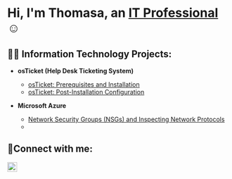 
<h1>Hi, I'm Thomasa, an <a href="https://linkedin.com/in/Thomasa">IT Professional</a>☺</h1>

<h2>👨‍💻 Information Technology Projects:</h2>

- <b>osTicket (Help Desk Ticketing System)</b>
  - [osTicket: Prerequisites and Installation](https://github.com/Thomasa696/osticket-prereqs)
  - [osTicket: Post-Installation Configuration](https://github.com/Thomasa696/post-install-config)
  
- <b>Microsoft Azure</b> 
  
  - [Network Security Groups (NSGs) and Inspecting Network Protocols](https://github.com/Thomasa696/azure-network-protocols) 
  - 

<h2>🤳Connect with me:</h2>


[<img align="left" alt="Thomase-Horton | LinkedIn" width="22px" src="https://cdn.jsdelivr.net/npm/simple-icons@v3/icons/linkedin.svg" />][linkedin]



[linkedin]: https://linkedin.com/in/Thomase-Horton
